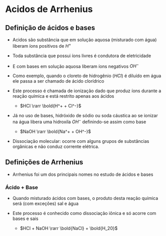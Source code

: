 # Acidos de Arrhenius

## Definição de ácidos e bases

- Acidos são substância que em solução aquosa (misturado com água) liberam íons positivos de $H^+$

- Toda substância que possui íons livres é condutora de eletricidade

- E com bases em solução aquosa liberam íons negativos $OH^-$

- Como exemplo, quando o cloreto de hidrogênio ($HCl$) é diluído em água ele passa a ser chamado de ácido clorídrico

- Este processo é chamada de ionização dado que produz íons durante a reação química e está restrito apenas aos ácidos

  - $HCl \rarr \bold{H^+ + Cl^-}$

- Já no uso de bases, hidróxido de sódio ou soda cáustica ao se ionizar na água libera uma hidroxila $OH^-$ definindo-se assim como base

  - $NaOH \rarr \bold{Na^+ + OH^-}$

- Dissociação molecular: ocorre com alguns grupos de substâncias orgânicas e não conduz
  corrente elétrica.

## Definições de Arrhenius

- Arrhenius foi um dos principais nomes no estudo de ácidos e bases

### Ácido + Base

- Quando misturado ácidos com bases, o produto desta reação química será (com exceções) sal e água

- Este processo é conhecido como dissociação iônica e só acorre com bases e sais

  - $HCl + NaOH \rarr \bold{NaCl} + \bold{H_20}$
